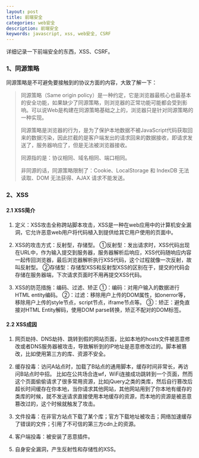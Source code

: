 ```yaml
---
layout: post
title: 前端安全
categories: web安全
description: 前端安全
keywords: javascript, xss, web安全, CSRF
---
```


详细记录一下前端安全的东西，XSS、CSRF。


### 1、同源策略

同源策略是不可避免要接触到的协议方面的内容，大致了解一下：

> 同源策略（Same origin policy）是一种约定，它是浏览器最核心也最基本的安全功能，如果缺少了同源策略，则浏览器的正常功能可能都会受到影响。可以说Web是构建在同源策略基础之上的，浏览器只是针对同源策略的一种实现。
> 
> 同源策略是浏览器的行为，是为了保护本地数据不被JavaScript代码获取回来的数据污染，因此拦截的是客户端发出的请求回来的数据接收，即请求发送了，服务器响应了，但是无法被浏览器接收。
>
> 同源指的是：协议相同、域名相同、端口相同。
> 
> 非同源的话，同源策略限制了：Cookie、LocalStorage 和 IndexDB 无法读取、DOM 无法获得、AJAX 请求不能发送。


### 2、XSS

#### 2.1 XSS简介

1. 定义：XSS攻击全称跨站脚本攻击，XSS是一种在web应用中的计算机安全漏洞，它允许恶意web用户将代码植入到提供给其它用户使用的页面中。
 
2. XSS的攻击方式：反射型，存储型。
①反射型：发出请求时，XSS代码出现在URL中，作为输入提交到服务器，服务器解析后响应，XSS代码随响应内容一起传回浏览器，最后浏览器解析执行XSS代码，这个过程就像一次反射，故叫反射型。
②存储型：存储型XSS和反射型XSS的区别在于，提交的代码会存储在服务器端，下次请求页面时不用再提交XSS代码。

3. XSS的防范措施：编码、过滤、矫正
①：编码：对用户输入的数据进行HTML entity编码。
②：过滤：移除用户上传的DOM属性，如onerror等，移除用户上传的style节点，script节点，iframe节点等。
③：矫正：避免直接对HTML Entity解码，使用DOM parse转换，矫正不配对的DOM标签。


#### 2.2 XSS成因

1. 网页劫持、DNS劫持、跳转到假的网站页面，比如本地的hosts文件被恶意修改或者DNS服务器被攻击，导致解析到的IP地址是恶意修改过的。脚本被篡改，比如使用第三方的库、资源不安全。 
 
2. 缓存投毒：访问A站点时，加载了B站点的通用脚本，缓存时间非常长，再访问B站点时中招。 比如在公共场合连wf，WiFi连接成功跳转到一个页面，然而这个页面偷偷请求了很多常用资源，比如jQuery之类的类库，然后自行篡改后超长时间缓存在你本地，当你请求其他网站，其他网站用到了你本地有缓存的类库的时候，就不发送请求直接使用本地缓存的资源，而本地的资源是被恶意篡改过的，这个时候就触发了攻击。

3. 文件投毒：在非官方站点下载了某个库；官方下载地址被攻击；网络加速缓存了错误的文件；引用了不可信的第三方cdn上的资源。

4. 客户端投毒：被安装了恶意插件。

5. 自身安全漏洞，产生反射性和存储性的XSS。





 